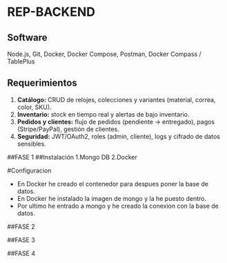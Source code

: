 # REP-BACKEND
## Software
Node.js, 
Git, 
Docker, 
Docker Compose, 
Postman, 
Docker Compass / TablePlus

## Requerimientos
1. **Catálogo:** CRUD de relojes, colecciones y variantes (material, correa, color, SKU).  
2. **Inventario:** stock en tiempo real y alertas de bajo inventario.  
3. **Pedidos y clientes:** flujo de pedidos (pendiente → entregado), pagos (Stripe/PayPal), gestión de clientes.  
4. **Seguridad:** JWT/OAuth2, roles (admin, cliente), logs y cifrado de datos sensibles.

##FASE 1
##Instalación
1.Mongo DB
2.Docker

#Configuracion
- En Docker he creado el contenedor para despues poner la base de datos.
- En Docker he instalado la imagen de mongo y la he puesto dentro.
- Por ultimo he entrado a mongo y he creado la conexion con la base de datos.
  
##FASE 2

##FASE 3

##FASE 4
